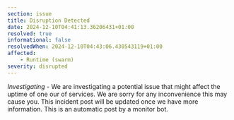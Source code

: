 ```yaml
---
section: issue
title: Disruption Detected
date: 2024-12-10T04:41:13.36206431+01:00
resolved: true
informational: false
resolvedWhen: 2024-12-10T04:43:06.430543119+01:00
affected:
    - Runtime (swarm)
severity: disrupted
---
```

*Investigating* - We are investigating a potential issue that might affect the uptime of one our of services. We are sorry for any inconvenience this may cause you. This incident post will be updated once we have more information.
This is an automatic post by a monitor bot.